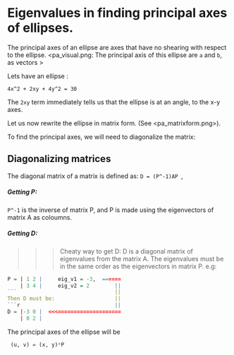 
# Eigenvalues in finding principal axes of ellipses.

The principal axes of an ellipse are axes that have no shearing with respect to
the ellipse. 
<pa_visual.png: The principal axis of this ellipse are `a` and `b`, as vectors >



Lets have an ellipse :

` 4x^2 + 2xy + 4y^2 = 30 `

The ` 2xy ` term immediately tells us that the ellipse is at an angle,
to the x-y axes.


Let us now rewrite the ellipse in matrix form.
(See <pa_matrixform.png>).


To find the principal axes, we will need to diagonalize the matrix:



## Diagonalizing matrices

The diagonal matrix of a matrix  <A>  is defined as:
` D = (P^-1)AP  `,

##### Getting P:
` P^-1 ` is the inverse of matrix P,
and P is made using the eigenvectors of matrix A as coloumns.

##### Getting D:
>>> Cheaty way to get D:
D is a diagonal matrix of eigenvalues from the matrix A.
> The eigenvalues must be in the same order as the eigenvectors in matrix P.
e.g:
```r
P = | 1 2 |     eig_v1 = -3,  ======
    | 3 4 |     eig_v2 = 2        ||
```                               ||
Then D must be:                   ||
```r                              ||
D = |-3 0 |  <<<====================
    | 0 2 |
```

The principal axes of the ellipse will be
```r
 (u, v) = (x, y)*P
```


